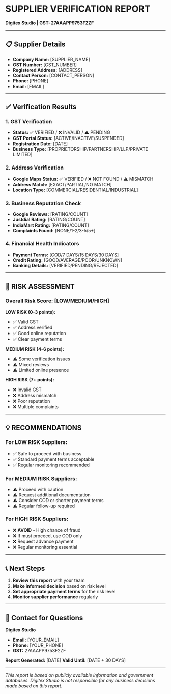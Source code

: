 # SUPPLIER VERIFICATION REPORT
**Digitex Studio | GST: 27AAAPP9753F2ZF**

---

## 📋 **Supplier Details**
- **Company Name:** [SUPPLIER_NAME]
- **GST Number:** [GST_NUMBER]
- **Registered Address:** [ADDRESS]
- **Contact Person:** [CONTACT_PERSON]
- **Phone:** [PHONE]
- **Email:** [EMAIL]

---

## ✅ **Verification Results**

### **1. GST Verification**
- **Status:** ✅ VERIFIED / ❌ INVALID / ⚠️ PENDING
- **GST Portal Status:** [ACTIVE/INACTIVE/SUSPENDED]
- **Registration Date:** [DATE]
- **Business Type:** [PROPRIETORSHIP/PARTNERSHIP/LLP/PRIVATE LIMITED]

### **2. Address Verification**
- **Google Maps Status:** ✅ VERIFIED / ❌ NOT FOUND / ⚠️ MISMATCH
- **Address Match:** [EXACT/PARTIAL/NO MATCH]
- **Location Type:** [COMMERCIAL/RESIDENTIAL/INDUSTRIAL]

### **3. Business Reputation Check**
- **Google Reviews:** [RATING/COUNT]
- **Justdial Rating:** [RATING/COUNT]
- **IndiaMart Rating:** [RATING/COUNT]
- **Complaints Found:** [NONE/1-2/3-5/5+]

### **4. Financial Health Indicators**
- **Payment Terms:** [COD/7 DAYS/15 DAYS/30 DAYS]
- **Credit Rating:** [GOOD/AVERAGE/POOR/UNKNOWN]
- **Banking Details:** [VERIFIED/PENDING/REJECTED]

---

## 🎯 **RISK ASSESSMENT**

### **Overall Risk Score: [LOW/MEDIUM/HIGH]**

**LOW RISK (0-3 points):**
- ✅ Valid GST
- ✅ Address verified
- ✅ Good online reputation
- ✅ Clear payment terms

**MEDIUM RISK (4-6 points):**
- ⚠️ Some verification issues
- ⚠️ Mixed reviews
- ⚠️ Limited online presence

**HIGH RISK (7+ points):**
- ❌ Invalid GST
- ❌ Address mismatch
- ❌ Poor reputation
- ❌ Multiple complaints

---

## 💡 **RECOMMENDATIONS**

### **For LOW RISK Suppliers:**
- ✅ Safe to proceed with business
- ✅ Standard payment terms acceptable
- ✅ Regular monitoring recommended

### **For MEDIUM RISK Suppliers:**
- ⚠️ Proceed with caution
- ⚠️ Request additional documentation
- ⚠️ Consider COD or shorter payment terms
- ⚠️ Regular follow-up required

### **For HIGH RISK Suppliers:**
- ❌ **AVOID** - High chance of fraud
- ❌ If must proceed, use COD only
- ❌ Request advance payment
- ❌ Regular monitoring essential

---

## 📞 **Next Steps**

1. **Review this report** with your team
2. **Make informed decision** based on risk level
3. **Set appropriate payment terms** for the risk level
4. **Monitor supplier performance** regularly

---

## 📧 **Contact for Questions**

**Digitex Studio**
- **Email:** [YOUR_EMAIL]
- **Phone:** [YOUR_PHONE]
- **GST:** 27AAAPP9753F2ZF

**Report Generated:** [DATE]
**Valid Until:** [DATE + 30 DAYS]

---

*This report is based on publicly available information and government databases. Digitex Studio is not responsible for any business decisions made based on this report.*
